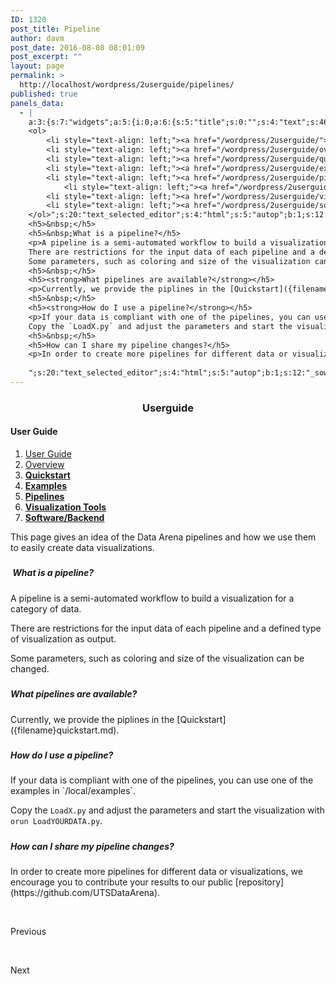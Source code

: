 ```yaml
---
ID: 1320
post_title: Pipeline
author: davm
post_date: 2016-08-08 08:01:09
post_excerpt: ""
layout: page
permalink: >
  http://localhost/wordpress/2userguide/pipelines/
published: true
panels_data:
  - |
    a:3:{s:7:"widgets";a:5:{i:0;a:6:{s:5:"title";s:0:"";s:4:"text";s:46:"<h3 style="text-align: center;">Userguide</h3>";s:20:"text_selected_editor";s:4:"html";s:5:"autop";b:1;s:12:"_sow_form_id";s:13:"578723843cea2";s:11:"panels_info";a:7:{s:5:"class";s:31:"SiteOrigin_Widget_Editor_Widget";s:3:"raw";b:0;s:4:"grid";i:0;s:4:"cell";i:0;s:2:"id";i:0;s:9:"widget_id";s:36:"1ea35202-0ffb-4952-88db-1380842ca3f4";s:5:"style";a:2:{s:7:"padding";s:3:"0px";s:18:"background_display";s:4:"tile";}}}i:1;a:5:{s:8:"headline";a:6:{s:4:"text";s:0:"";s:3:"tag";s:2:"h3";s:4:"font";s:7:"default";s:5:"color";b:0;s:5:"align";s:4:"left";s:24:"so_field_container_state";s:4:"open";}s:12:"sub_headline";a:6:{s:4:"text";s:0:"";s:3:"tag";s:2:"h3";s:4:"font";s:7:"default";s:5:"color";b:0;s:5:"align";s:6:"center";s:24:"so_field_container_state";s:4:"open";}s:7:"divider";a:8:{s:5:"style";s:5:"solid";s:6:"weight";s:4:"thin";s:5:"color";b:0;s:11:"side_margin";s:4:"20px";s:16:"side_margin_unit";s:2:"px";s:10:"top_margin";s:4:"20px";s:15:"top_margin_unit";s:2:"px";s:24:"so_field_container_state";s:4:"open";}s:12:"_sow_form_id";s:13:"57871dc1b3fe7";s:11:"panels_info";a:7:{s:5:"class";s:33:"SiteOrigin_Widget_Headline_Widget";s:3:"raw";b:0;s:4:"grid";i:0;s:4:"cell";i:0;s:2:"id";i:1;s:9:"widget_id";s:36:"42c24578-cfd7-4dd5-8d52-e5b5178da0b8";s:5:"style";a:2:{s:7:"padding";s:3:"0px";s:18:"background_display";s:4:"tile";}}}i:2;a:6:{s:5:"title";s:0:"";s:4:"text";s:910:"<h4>User Guide</h4>
    <ol>
     	<li style="text-align: left;"><a href="/wordpress/2userguide/"> User Guide </a></li>
     	<li style="text-align: left;"><a href="/wordpress/2userguide/overview/"> Overview </a></li>
     	<li style="text-align: left;"><a href="/wordpress/2userguide/quickstart/"><strong> Quickstart</strong></a></li>
     	<li style="text-align: left;"><a href="/wordpress/2userguide/examples/"><strong> Examples</strong></a></li>
     	<li style="text-align: left;"><a href="/wordpress/2userguide/pipelines/"><strong> Pipelines</strong></a></li>
            <li style="text-align: left;"><a href="/wordpress/2userguide/data/"><strong>Data</strong></a></li>
     	<li style="text-align: left;"><a href="/wordpress/2userguide/visualizationtools/"><strong> Visualization Tools</strong></a></li>
     	<li style="text-align: left;"><a href="/wordpress/2userguide/softwarebackend/"><strong> Software/Backend</strong></a></li>
    </ol>";s:20:"text_selected_editor";s:4:"html";s:5:"autop";b:1;s:12:"_sow_form_id";s:13:"576b4c626e8f5";s:11:"panels_info";a:6:{s:5:"class";s:31:"SiteOrigin_Widget_Editor_Widget";s:4:"grid";i:1;s:4:"cell";i:0;s:2:"id";i:2;s:9:"widget_id";s:36:"4a98973e-09c0-48a2-923d-fcbc887ca755";s:5:"style";a:2:{s:27:"background_image_attachment";b:0;s:18:"background_display";s:4:"tile";}}}i:3;a:6:{s:5:"title";s:0:"";s:4:"text";s:1159:"<p>This page gives an idea of the Data Arena pipelines and how we use them to easily create data visualizations.</p>
    <h5>&nbsp;</h5>
    <h5>&nbsp;What is a pipeline?</h5>
    <p>A pipeline is a semi-automated workflow to build a visualization for a category of data.<br />
    There are restrictions for the input data of each pipeline and a defined type of visualization as output.<br />
    Some parameters, such as coloring and size of the visualization can be changed.</p>
    <h5>&nbsp;</h5>
    <h5><strong>What pipelines are available?</strong></h5>
    <p>Currently, we provide the piplines in the [Quickstart]({filename}quickstart.md).</p>
    <h5>&nbsp;</h5>
    <h5><strong>How do I use a pipeline?</strong></h5>
    <p>If your data is compliant with one of the pipelines, you can use one of the examples in `/local/examples`.<br />
    Copy the `LoadX.py` and adjust the parameters and start the visualization with `orun LoadYOURDATA.py`.</p>
    <h5>&nbsp;</h5>
    <h5>How can I share my pipeline changes?</h5>
    <p>In order to create more pipelines for different data or visualizations, we encourage you to contribute your results to our public [repository](https://github.com/UTSDataArena).</p>
    
    ";s:20:"text_selected_editor";s:4:"html";s:5:"autop";b:1;s:12:"_sow_form_id";s:13:"57a83c3c9395d";s:11:"panels_info";a:7:{s:5:"class";s:31:"SiteOrigin_Widget_Editor_Widget";s:3:"raw";b:0;s:4:"grid";i:1;s:4:"cell";i:1;s:2:"id";i:3;s:9:"widget_id";s:36:"b44af4b8-8300-4957-a20c-66d2857f5b6c";s:5:"style";a:1:{s:18:"background_display";s:4:"tile";}}}i:4;a:14:{s:8:"features";a:3:{i:0;a:9:{s:15:"container_color";b:0;s:4:"icon";s:31:"fontawesome-arrow-circle-o-left";s:10:"icon_color";s:7:"#3d3d3d";s:10:"icon_image";i:0;s:15:"icon_image_size";s:4:"full";s:5:"title";s:0:"";s:4:"text";s:0:"";s:9:"more_text";s:9:"Previous ";s:8:"more_url";s:0:"";}i:1;a:9:{s:15:"container_color";s:7:"#404040";s:4:"icon";s:0:"";s:10:"icon_color";s:7:"#FFFFFF";s:10:"icon_image";i:0;s:15:"icon_image_size";s:4:"full";s:5:"title";s:0:"";s:4:"text";s:0:"";s:9:"more_text";s:0:"";s:8:"more_url";s:0:"";}i:2;a:9:{s:15:"container_color";s:7:"#e8e8e8";s:4:"icon";s:32:"fontawesome-arrow-circle-o-right";s:10:"icon_color";s:7:"#3d3d3d";s:10:"icon_image";i:0;s:15:"icon_image_size";s:4:"full";s:5:"title";s:0:"";s:4:"text";s:0:"";s:9:"more_text";s:5:"Next ";s:8:"more_url";s:0:"";}}s:5:"fonts";a:4:{s:13:"title_options";a:5:{s:4:"font";s:7:"default";s:4:"size";b:0;s:9:"size_unit";s:2:"px";s:5:"color";b:0;s:24:"so_field_container_state";s:6:"closed";}s:12:"text_options";a:5:{s:4:"font";s:7:"default";s:4:"size";b:0;s:9:"size_unit";s:2:"px";s:5:"color";b:0;s:24:"so_field_container_state";s:6:"closed";}s:17:"more_text_options";a:5:{s:4:"font";s:7:"default";s:4:"size";b:0;s:9:"size_unit";s:2:"px";s:5:"color";b:0;s:24:"so_field_container_state";s:6:"closed";}s:24:"so_field_container_state";s:6:"closed";}s:15:"container_shape";s:0:"";s:14:"container_size";s:4:"84px";s:19:"container_size_unit";s:2:"px";s:9:"icon_size";s:4:"24px";s:14:"icon_size_unit";s:2:"px";s:7:"per_row";i:3;s:10:"responsive";b:1;s:12:"_sow_form_id";s:13:"57873dc4344d9";s:10:"title_link";b:0;s:9:"icon_link";b:0;s:10:"new_window";b:0;s:11:"panels_info";a:7:{s:5:"class";s:33:"SiteOrigin_Widget_Features_Widget";s:3:"raw";b:0;s:4:"grid";i:4;s:4:"cell";i:0;s:2:"id";i:4;s:9:"widget_id";s:36:"9cfce0d0-9f38-47ab-930d-0f36248ba8e9";s:5:"style";a:1:{s:18:"background_display";s:4:"tile";}}}}s:5:"grids";a:5:{i:0;a:2:{s:5:"cells";i:1;s:5:"style";a:3:{s:7:"padding";s:3:"0px";s:5:"align";s:0:"";s:14:"column_padding";s:0:"";}}i:1;a:2:{s:5:"cells";i:3;s:5:"style";a:4:{s:7:"padding";s:4:"10px";s:5:"align";s:0:"";s:11:"row_stretch";s:4:"full";s:14:"column_padding";s:0:"";}}i:2;a:2:{s:5:"cells";i:3;s:5:"style";a:4:{s:7:"padding";s:4:"20px";s:5:"align";s:0:"";s:11:"row_stretch";s:4:"full";s:14:"column_padding";s:0:"";}}i:3;a:2:{s:5:"cells";i:3;s:5:"style";a:4:{s:7:"padding";s:4:"20px";s:5:"align";s:0:"";s:11:"row_stretch";s:4:"full";s:14:"column_padding";s:0:"";}}i:4;a:2:{s:5:"cells";i:1;s:5:"style";a:0:{}}}s:10:"grid_cells";a:11:{i:0;a:2:{s:4:"grid";i:0;s:6:"weight";i:1;}i:1;a:2:{s:4:"grid";i:1;s:6:"weight";d:0.226999999999999813038442653123638592660427093505859375;}i:2;a:2:{s:4:"grid";i:1;s:6:"weight";d:0.69836738703339928946434156387113034725189208984375;}i:3;a:2:{s:4:"grid";i:1;s:6:"weight";d:0.0746326129666009252527913986341445706784725189208984375;}i:4;a:2:{s:4:"grid";i:2;s:6:"weight";d:0.2312091503267995340475948751191026531159877777099609375;}i:5;a:2:{s:4:"grid";i:2;s:6:"weight";d:0.6937117253778286585230716809746809303760528564453125;}i:6;a:2:{s:4:"grid";i:2;s:6:"weight";d:0.07507912429537184906269686734958668239414691925048828125;}i:7;a:2:{s:4:"grid";i:3;s:6:"weight";d:0.229575163398691384220029476637137122452259063720703125;}i:8;a:2:{s:4:"grid";i:3;s:6:"weight";d:0.69444444444444408670591428744955919682979583740234375;}i:9;a:2:{s:4:"grid";i:3;s:6:"weight";d:0.07598039215686445968511719684101990424096584320068359375;}i:10;a:2:{s:4:"grid";i:4;s:6:"weight";i:1;}}}
---
```

<h3 style="text-align: center;">Userguide</h3>
<h4>User Guide</h4>
<ol>
 	<li style="text-align: left;"><a href="/wordpress/2userguide/"> User Guide </a></li>
 	<li style="text-align: left;"><a href="/wordpress/2userguide/overview/"> Overview </a></li>
 	<li style="text-align: left;"><a href="/wordpress/2userguide/quickstart/"><strong> Quickstart</strong></a></li>
 	<li style="text-align: left;"><a href="/wordpress/2userguide/examples/"><strong> Examples</strong></a></li>
 	<li style="text-align: left;"><a href="/wordpress/2userguide/pipelines/"><strong> Pipelines</strong></a></li>
 	<li style="text-align: left;"><a href="/wordpress/2userguide/visualizationtools/"><strong> Visualization Tools</strong></a></li>
 	<li style="text-align: left;"><a href="/wordpress/2userguide/softwarebackend/"><strong> Software/Backend</strong></a></li>
</ol>
This page gives an idea of the Data Arena pipelines and how we use them to easily create data visualizations.
<h5></h5>
<h5> What is a pipeline?</h5>
A pipeline is a semi-automated workflow to build a visualization for a category of data.

There are restrictions for the input data of each pipeline and a defined type of visualization as output.

Some parameters, such as coloring and size of the visualization can be changed.
<h5></h5>
<h5><strong>What pipelines are available?</strong></h5>
Currently, we provide the piplines in the [Quickstart]({filename}quickstart.md).
<h5></h5>
<h5><strong>How do I use a pipeline?</strong></h5>
If your data is compliant with one of the pipelines, you can use one of the examples in `/local/examples`.

Copy the `LoadX.py` and adjust the parameters and start the visualization with `orun LoadYOURDATA.py`.
<h5></h5>
<h5>How can I share my pipeline changes?</h5>
In order to create more pipelines for different data or visualizations, we encourage you to contribute your results to our public [repository](https://github.com/UTSDataArena).

&nbsp;
<p class="sow-more-text">Previous</p>
&nbsp;
<p class="sow-more-text">Next</p>